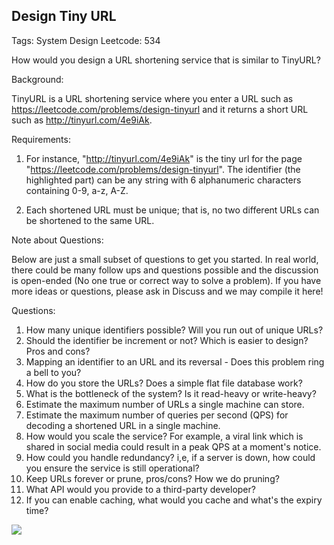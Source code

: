 
## Design Tiny URL

Tags: System Design
Leetcode: 534

How would you design a URL shortening service that is similar to TinyURL?

Background:

TinyURL is a URL shortening service where you enter a URL such as https://leetcode.com/problems/design-tinyurl and it returns a short URL such as http://tinyurl.com/4e9iAk.

Requirements:

1. For instance, "http://tinyurl.com/4e9iAk" is the tiny url for the page "https://leetcode.com/problems/design-tinyurl". The identifier (the highlighted part) can be any string with 6 alphanumeric characters containing 0-9, a-z, A-Z.

2. Each shortened URL must be unique; that is, no two different URLs can be shortened to the same URL.

Note about Questions:

Below are just a small subset of questions to get you started. In real world, there could be many follow ups and questions possible and the discussion is open-ended (No one true or correct way to solve a problem). If you have more ideas or questions, please ask in Discuss and we may compile it here!

Questions:

1. How many unique identifiers possible? Will you run out of unique URLs?
2. Should the identifier be increment or not? Which is easier to design? Pros and cons?
3. Mapping an identifier to an URL and its reversal - Does this problem ring a bell to you?
4. How do you store the URLs? Does a simple flat file database work?
5. What is the bottleneck of the system? Is it read-heavy or write-heavy?
6. Estimate the maximum number of URLs a single machine can store.
7. Estimate the maximum number of queries per second (QPS) for decoding a shortened URL in a single machine.
8. How would you scale the service? For example, a viral link which is shared in social media could result in a peak QPS at a moment's notice.
9. How could you handle redundancy? i,e, if a server is down, how could you ensure the service is still operational?
10. Keep URLs forever or prune, pros/cons? How we do pruning?
11. What API would you provide to a third-party developer?
12. If you can enable caching, what would you cache and what's the expiry time?

<img src="/marty.png" />
